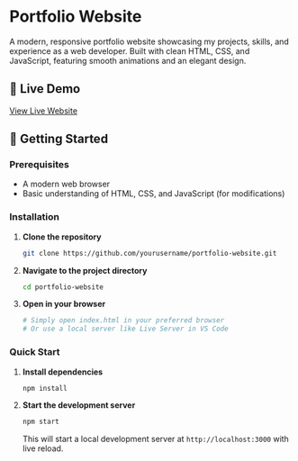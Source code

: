 # Portfolio Website

A modern, responsive portfolio website showcasing my projects, skills, and experience as a web developer. Built with clean HTML, CSS, and JavaScript, featuring smooth animations and an elegant design.


## 🚀 Live Demo

[View Live Website](#)


## 🚀 Getting Started

### Prerequisites
- A modern web browser
- Basic understanding of HTML, CSS, and JavaScript (for modifications)

### Installation

1. **Clone the repository**
   ```bash
   git clone https://github.com/yourusername/portfolio-website.git
   ```

2. **Navigate to the project directory**
   ```bash
   cd portfolio-website
   ```

3. **Open in your browser**
   ```bash
   # Simply open index.html in your preferred browser
   # Or use a local server like Live Server in VS Code
   ```

### Quick Start

1. **Install dependencies**
   ```bash
   npm install
   ```

2. **Start the development server**
   ```bash
   npm start
   ```
   This will start a local development server at `http://localhost:3000` with live reload.
